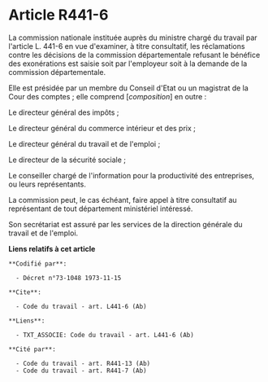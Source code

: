 # Article R441-6

La commission nationale instituée auprès du ministre chargé du travail par l'article L. 441-6 en vue d'examiner, à titre
consultatif, les réclamations contre les décisions de la commission départementale refusant le bénéfice des exonérations est
saisie soit par l'employeur soit à la demande de la commission départementale.

Elle est présidée par un membre du Conseil d'Etat ou un magistrat de la Cour des comptes ; elle comprend [*composition*] en
outre :

Le directeur général des impôts ;

Le directeur général du commerce intérieur et des prix ;

Le directeur général du travail et de l'emploi ;

Le directeur de la sécurité sociale ;

Le conseiller chargé de l'information pour la productivité des entreprises, ou leurs représentants.

La commission peut, le cas échéant, faire appel à titre consultatif au représentant de tout département ministériel
intéressé.

Son secrétariat est assuré par les services de la direction générale du travail et de l'emploi.

**Liens relatifs à cet article**

	**Codifié par**:

	  - Décret n°73-1048 1973-11-15

	**Cite**:

	  - Code du travail - art. L441-6 (Ab)

	**Liens**:

	  - TXT_ASSOCIE: Code du travail - art. L441-6 (Ab)

	**Cité par**:

	  - Code du travail - art. R441-13 (Ab)
	  - Code du travail - art. R441-7 (Ab)

